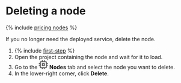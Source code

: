 # Deleting a node

{% include [pricing nodes](../../_includes/datasphere/nodes-pricing-warn.md) %}

If you no longer need the deployed service, delete the node.

1. {% include [first-step](../../_includes/datasphere/first-step.md) %}
1. Open the project containing the node and wait for it to load.
1. Go to the ![Node](../../_assets/datasphere/node.svg) **Nodes** tab and select the node you want to delete.
1. In the lower-right corner, click **Delete**.